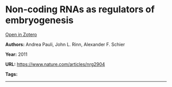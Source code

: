 # Non-coding RNAs as regulators of embryogenesis
[Open in Zotero](zotero://select/items/@PauliEtAl_2011)

**Authors:** Andrea Pauli, John L. Rinn, Alexander F. Schier

**Year:** 2011

**URL:** https://www.nature.com/articles/nrg2904

**Tags:**

---